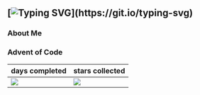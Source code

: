 ## [![Typing SVG](https://readme-typing-svg.herokuapp.com?font=Architects+Daughter&color=40E0D0&size=30&lines=Hi+there!)](https://git.io/typing-svg)

### About Me

### Advent of Code
| days completed | stars collected   |
|---|---|
| ![](https://img.shields.io/badge/days%20completed-1-red&year=2021) | ![](https://img.shields.io/badge/stars%20⭐-2-yellow&year=2021) |

